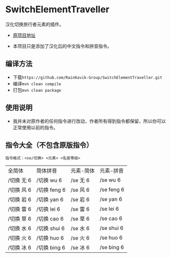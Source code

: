 # SwitchElementTraveller
 汉化切换旅行者元素的插件。

* [原项目地址](https://github.com/Penelopeep/SwitchElementTraveller)

* 本项目只是添加了汉化后的中文指令和拼音指令。

## 编译方法

* 下载`https://github.com/RainKavik-Group/SwitchElementTraveller.git`
* 编译`mvn clean compile`
* 打包`mvn clean package`

## 使用说明

* 我并未对原作者的任何指令进行改动，作者所有得到指令都保留，所以你可以正常使用以前的指令。


## 指令大全（不包含原版指令）

`指令格式：<se/切换> <元素> <名座等级>`
<table>
    <tr>
        <td>全简体</td>
        <td>简体拼音</td>
        <td>元素-简体</td>
        <td>元素-拼音</td>
    </tr>
    <tr>
        <td>/切换 无 6 </td>
        <td>/切换 wu 6 </td>
        <td>/se 无 6 </td>
        <td>/se wu 6 </td>
    </tr>
    <tr>
        <td>/切换 风 6 </td>
        <td>/切换 feng 6 </td>
        <td>/se 风 6 </td>
        <td>/se feng 6 </td>
    </tr>
    <tr>
        <td>/切换 岩 6 </td>
        <td>/切换 yan 6 </td>
        <td>/se 岩 6 </td>
        <td>/se yan 6 </td>
    </tr>
    <tr>
        <td>/切换 雷 6 </td>
        <td>/切换 lei 6 </td>
        <td>/se 雷 6 </td>
        <td>/se lei 6 </td>
    </tr>
    <tr>
        <td>/切换 草 6 </td>
        <td>/切换 cao 6 </td>
        <td>/se 草 6 </td>
        <td>/se cao 6 </td>
    </tr>
    <tr>
        <td>/切换 水 6 </td>
        <td>/切换 shui 6 </td>
        <td>/se 水 6 </td>
        <td>/se shui 6 </td>
    </tr>
    <tr>
        <td>/切换 火 6 </td>
        <td>/切换 huo 6 </td>
        <td>/se 火 6 </td>
        <td>/se huo 6 </td>
    </tr>
    <tr>
        <td>/切换 冰 6</td>
        <td>/切换 bing 6</td>
        <td>/se 冰 6</td>
        <td>/se bing 6</td>
    </tr>
</table>